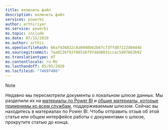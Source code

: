 ```yaml
---
title: включить файл
description: включить файл
services: powerbi
author: arthiriyer
ms.service: powerbi
ms.topic: include
ms.date: 07/15/2019
ms.author: arthii
ms.openlocfilehash: 66af436832c8a0948b62b6fc73ffd87222d0444b
ms.sourcegitcommit: 7aa0136f93f88516f97ddd8031ccac5d07863b92
ms.translationtype: HT
ms.contentlocale: ru-RU
ms.lasthandoff: 05/05/2020
ms.locfileid: "74697406"
---
```

> [!NOTE]
> Недавно мы пересмотрели документы о локальном шлюзе данных. Мы разделили их на [материалы по Power BI](/power-bi/service-gateway-onprem) и [общие материалы, которые применимы ко всем службам](/data-integration/gateway/service-gateway-onprem), поддерживаемым шлюзом. Сейчас вы находитесь в материалах по Power BI. Чтобы отправить отзыв об этой статье или общем интерфейсе работы с документами о шлюзе, прокрутите статью до конца.
